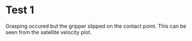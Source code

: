 # Test 1
Grasping occured but the gripper slipped on the contact point. This can be seen from the satellite velocity plot.

